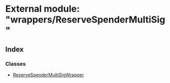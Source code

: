 # External module: "wrappers/ReserveSpenderMultiSig"

## Index

### Classes

* [ReserveSpenderMultiSigWrapper](../classes/_wrappers_reservespendermultisig_.reservespendermultisigwrapper.md)
